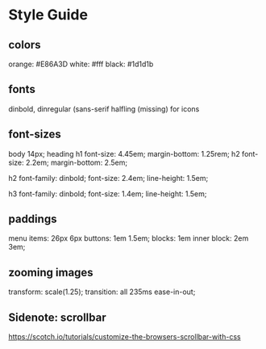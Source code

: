 # Style Guide

## colors
orange: #E86A3D
white: #fff
black: #1d1d1b

## fonts
dinbold, dinregular (sans-serif
halfling (missing) for icons

## font-sizes
body 14px;
heading
  h1
    font-size: 4.45em;
    margin-bottom: 1.25rem;
  h2
    font-size: 2.2em;
    margin-bottom: 2.5em;

h2
  font-family: dinbold;
  font-size: 2.4em;
  line-height: 1.5em;

h3
  font-family: dinbold;
  font-size: 1.4em;
  line-height: 1.5em;

## paddings

menu items: 26px 6px
buttons: 1em 1.5em;
blocks: 1em
  inner block: 2em 3em;

## zooming images
transform: scale(1.25);
transition: all 235ms ease-in-out;


## Sidenote: scrollbar
https://scotch.io/tutorials/customize-the-browsers-scrollbar-with-css